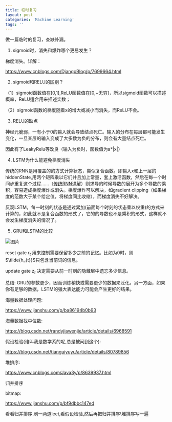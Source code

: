 ```yaml
---
title: 临时复习
layout: post
categories: 'Machine Learning'
tags: ''
---
```


做一篇临时的复习，查缺补漏。

1. sigmoid时，消失和爆炸哪个更易发生？

梯度消失。详解：

https://www.cnblogs.com/DjangoBlog/p/7699664.html

2. sigmoid和RELU的区别？

（1）sigmoid函数值在[0,1],ReLU函数值在[0,+无穷]，所以sigmoid函数可以描述概率，ReLU适合用来描述实数；

（2）sigmoid函数的梯度随着x的增大或减小而消失，而ReLU不会。

3. RELU的缺点

神经元脆弱，一有小于0的输入就会导致结点死亡。输入的分布在每层都可能发生变化，一旦某层的输入变成了大多数为负的分布，则会有大量结点死亡。

因此有了LeakyRelu等改良（输入为负时，函数值为a*|x|）

4. LSTM为什么能避免梯度消失

传统的RNN是用覆盖的的方式计算状态，类似复合函数。即输入x和上一层的hiddenState,用两个矩阵乘以它们并且加上常量，套上激活函数，然后在每一个时间步重复这个过程……（[传统RNN详解](https://www.cnblogs.com/YiXiaoZhou/p/6058890.html)）则求导的时候导数的展开为多个导数的乘积，容易造成梯度爆炸或消失。梯度爆炸可以解决，如gradient clipping（如果梯度的范数大于某个给定值，将梯度同比收缩），而梯度消失不好解决。

反观LSTM，每一时刻的状态是通过累加(前面每个时刻的状态乘以权重)的方式来计算的，如此就不是复合函数的形式了，它的的导数也不是乘积的形式，这样就不会发生梯度消失的情况了。

5. GRU和LSTM的比较

![图片](https://paichin.github.io/assets/images4post/6_0.jpg)

reset gate $r_{t}$  用来控制需要保留多少之前的记忆。比如为0时，则$\tilde{h_{t}}$只包含当前词的信息。

update gate $z_{t}$ 决定需要从前一时刻的隐藏层中遗忘多少信息。


总结: GRU的参数更少，因而训练稍快或需要更少的数据来泛化。另一方面，如果你有足够的数据，LSTM的强大表达能力可能会产生更好的结果。

海量数据处理问题:

https://www.jianshu.com/p/ba86194b0b93

海量数据找中位数:

https://blog.csdn.net/randyjiawenjie/article/details/6968591

假设检验(谁叫我是数学系的呢,总是被问到这个):

https://blog.csdn.net/tianguiyuyu/article/details/80789856

堆排序:

https://www.cnblogs.com/Java3y/p/8639937.html

归并排序

bitmap:

https://www.jianshu.com/p/bf9dbbc147ed

看看归并排序
刷一两道leet,看假设检验,然后再把归并排序\堆排序写一遍